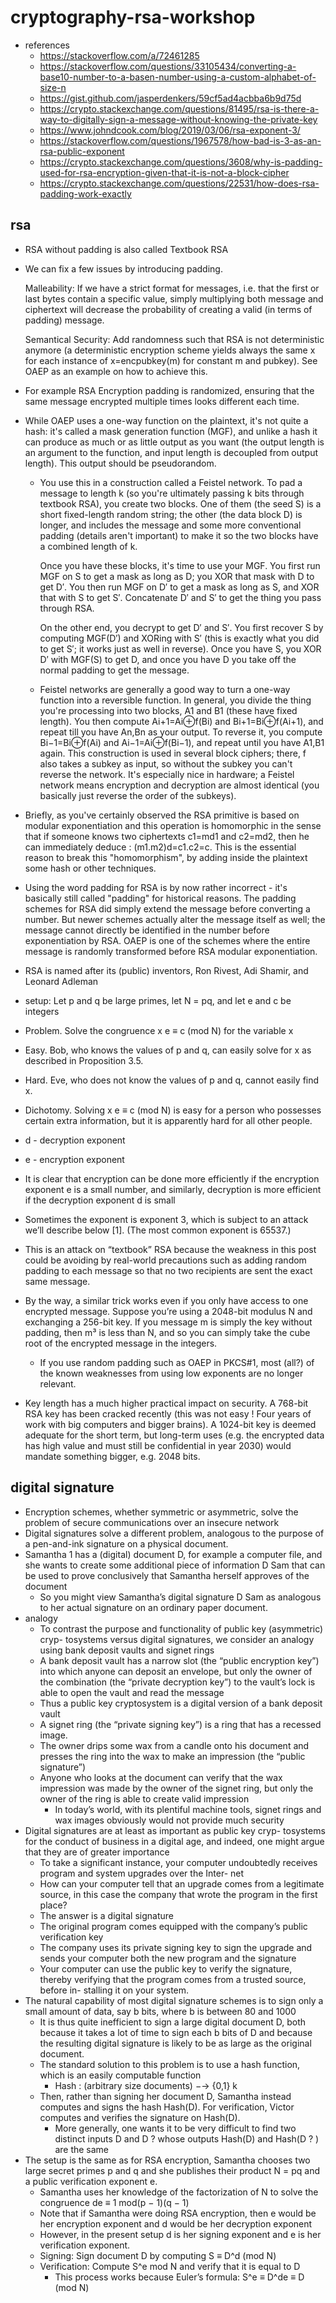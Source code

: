 # cryptography-rsa-workshop

* references
    * https://stackoverflow.com/a/72461285
    * https://stackoverflow.com/questions/33105434/converting-a-base10-number-to-a-basen-number-using-a-custom-alphabet-of-size-n
    * https://gist.github.com/jasperdenkers/59cf5ad4acbba6b9d75d
    * https://crypto.stackexchange.com/questions/81495/rsa-is-there-a-way-to-digitally-sign-a-message-without-knowing-the-private-key
    * https://www.johndcook.com/blog/2019/03/06/rsa-exponent-3/
    * https://stackoverflow.com/questions/1967578/how-bad-is-3-as-an-rsa-public-exponent
    * https://crypto.stackexchange.com/questions/3608/why-is-padding-used-for-rsa-encryption-given-that-it-is-not-a-block-cipher
    * https://crypto.stackexchange.com/questions/22531/how-does-rsa-padding-work-exactly


## rsa
* RSA without padding is also called Textbook RSA
* We can fix a few issues by introducing padding.

  Malleability: If we have a strict format for messages, i.e. that the first or last bytes contain a specific value, simply multiplying both message and ciphertext will decrease the probability of creating a valid (in terms of padding) message.

  Semantical Security: Add randomness such that RSA is not deterministic anymore (a deterministic encryption scheme yields always the same x for each instance of x=encpubkey(m) for constant m and pubkey). See OAEP as an example on how to achieve this.
* For example RSA Encryption padding is randomized, ensuring that the same message encrypted multiple times looks different each time.
* While OAEP uses a one-way function on the plaintext, it's not quite a hash: it's called a mask generation function (MGF), and unlike a hash it can produce as much or as little output as you want (the output length is an argument to the function, and input length is decoupled from output length). This output should be pseudorandom.
    * You use this in a construction called a Feistel network. To pad a message to length k (so you're ultimately passing k bits through textbook RSA), you create two blocks. One of them (the seed S) is a short fixed-length random string; the other (the data block D) is longer, and includes the message and some more conventional padding (details aren't important) to make it so the two blocks have a combined length of k.

      Once you have these blocks, it's time to use your MGF. You first run MGF on S to get a mask as long as D; you XOR that mask with D to get D′. You then run MGF on D′ to get a mask as long as S, and XOR that with S to get S′. Concatenate D′ and S′ to get the thing you pass through RSA.

      On the other end, you decrypt to get D′ and S′. You first recover S by computing MGF(D′) and XORing with S′ (this is exactly what you did to get S′; it works just as well in reverse). Once you have S, you XOR D′ with MGF(S) to get D, and once you have D you take off the normal padding to get the message.
    * Feistel networks are generally a good way to turn a one-way function into a reversible function. In general, you divide the thing you're processing into two blocks, A1 and B1 (these have fixed length). You then compute Ai+1=Ai⊕f(Bi) and Bi+1=Bi⊕f(Ai+1), and repeat till you have An,Bn as your output. To reverse it, you compute Bi−1=Bi⊕f(Ai) and Ai−1=Ai⊕f(Bi−1), and repeat until you have A1,B1 again. This construction is used in several block ciphers; there, f also takes a subkey as input, so without the subkey you can't reverse the network. It's especially nice in hardware; a Feistel network means encryption and decryption are almost identical (you basically just reverse the order of the subkeys).
* Briefly, as you've certainly observed the RSA primitive is based on modular exponentiation and this operation is homomorphic in the sense that if someone knows two ciphertexts c1=md1 and c2=md2, then he can immediately deduce : (m1.m2)d=c1.c2=c. This is the essential reason to break this "homomorphism", by adding inside the plaintext some hash or other techniques.
* Using the word padding for RSA is by now rather incorrect - it's basically still called "padding" for historical reasons. The padding schemes for RSA did simply extend the message before converting a number. But newer schemes actually alter the message itself as well; the message cannot directly be identified in the number before exponentiation by RSA. OAEP is one of the schemes where the entire message is randomly transformed before RSA modular exponentiation.
* RSA is named after its (public) inventors, Ron Rivest, Adi Shamir,
  and Leonard Adleman
* setup: Let p and q be large primes, let N = pq, and let e and c be integers
*  Problem. Solve the congruence x e ≡ c (mod N) for the variable x
* Easy. Bob, who knows the values of p and q, can easily solve for x as
  described in Proposition 3.5.
*  Hard. Eve, who does not know the values of p and q, cannot easily find x.
* Dichotomy. Solving x e ≡ c (mod N) is easy for a person who possesses
  certain extra information, but it is apparently hard for all other people.
* d - decryption exponent
* e -  encryption exponent
*  It is clear that encryption can be done
  more efficiently if the encryption exponent e is a small number, and similarly,
  decryption is more efficient if the decryption exponent d is small
  * Sometimes the exponent is exponent 3, which is subject to an attack we’ll describe below [1]. (The most common exponent is 65537.)
  * This is an attack on “textbook” RSA because the weakness in this post could be avoiding by real-world precautions such as adding random padding to each message so that no two recipients are sent the exact same message.
  * By the way, a similar trick works even if you only have access to one encrypted message. Suppose you’re using a 2048-bit modulus N and exchanging a 256-bit key. If you message m is simply the key without padding, then m³ is less than N, and so you can simply take the cube root of the encrypted message in the integers.
    * If you use random padding such as OAEP in PKCS#1, most (all?) of the known weaknesses from using low exponents are no longer relevant.
  * Key length has a much higher practical impact on security. A 768-bit RSA key has been cracked recently (this was not easy ! Four years of work with big computers and bigger brains). A 1024-bit key is deemed adequate for the short term, but long-term uses (e.g. the encrypted data has high value and must still be confidential in year 2030) would mandate something bigger, e.g. 2048 bits.

## digital signature
* Encryption schemes, whether symmetric or asymmetric, solve the problem
  of secure communications over an insecure network
* Digital signatures solve
  a different problem, analogous to the purpose of a pen-and-ink signature on
  a physical document.
* Samantha 1 has a (digital) document D, for example a computer file, and she
  wants to create some additional piece of information D Sam that can be used
  to prove conclusively that Samantha herself approves of the document
  * So
    you might view Samantha’s digital signature D Sam as analogous to her actual
    signature on an ordinary paper document.
* analogy
    * To contrast the purpose and functionality of public key (asymmetric) cryp-
      tosystems versus digital signatures, we consider an analogy using bank deposit
      vaults and signet rings
    *  A bank deposit vault has a narrow slot (the “public
      encryption key”) into which anyone can deposit an envelope, but only the
      owner of the combination (the “private decryption key”) to the vault’s lock is
      able to open the vault and read the message
    * Thus a public key cryptosystem
      is a digital version of a bank deposit vault
    * A signet ring (the “private signing
      key”) is a ring that has a recessed image.
    * The owner drips some wax from
      a candle onto his document and presses the ring into the wax to make an
      impression (the “public signature”)
    * Anyone who looks at the document can
      verify that the wax impression was made by the owner of the signet ring, but
      only the owner of the ring is able to create valid impression
        * In today’s world, with its
          plentiful machine tools, signet rings and wax images obviously would not provide much
          security
* Digital signatures are at least as important as public key cryp-
  tosystems for the conduct of business in a digital age, and indeed, one might
  argue that they are of greater importance
  * To take a significant instance, your
    computer undoubtedly receives program and system upgrades over the Inter-
    net
  * How can your computer tell that an upgrade comes from a legitimate
    source, in this case the company that wrote the program in the first place?
  * The answer is a digital signature
  *  The original program comes equipped with
    the company’s public verification key
  * The company uses its private signing
    key to sign the upgrade and sends your computer both the new program and
    the signature
  * Your computer can use the public key to verify the signature,
    thereby verifying that the program comes from a trusted source, before in-
    stalling it on your system.
*  The natural capability of most digital signature schemes is to
  sign only a small amount of data, say b bits, where b is between 80 and 1000
   * It is thus quite inefficient to sign a large digital document D, both because it
     takes a lot of time to sign each b bits of D and because the resulting digital
     signature is likely to be as large as the original document.
   * The standard solution to this problem is to use a hash function, which is
     an easily computable function
        * Hash : (arbitrary size documents) −→ {0,1} k
   * Then, rather than signing her document D, Samantha instead
     computes and signs the hash Hash(D). For verification, Victor computes and
     verifies the signature on Hash(D).
     * More generally, one wants it to be very difficult
       to find two distinct inputs D and D ? whose outputs Hash(D) and Hash(D ? )
       are the same
* The setup is the same
  as for RSA encryption, Samantha chooses two large secret primes p and q
  and she publishes their product N = pq and a public verification exponent e.
  * Samantha uses her knowledge of the factorization of N to solve the congruence
    de ≡ 1 mod(p − 1)(q − 1)
  * Note that if Samantha were doing RSA encryption, then e would be her
    encryption exponent and d would be her decryption exponent
  * However, in
    the present setup d is her signing exponent and e is her verification exponent.
  * Signing: Sign document D by computing S ≡ D^d (mod N)
  * Verification: Compute S^e mod N and verify that it is equal to D
    * This process works because Euler’s formula: S^e ≡ D^de ≡ D (mod N)